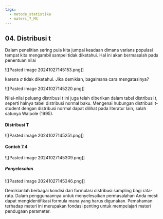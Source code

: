 ```yaml
---
tags:
  - metode_statistika
  - materi_7_MS
---
```

## 04. Distribusi t

Dalam penelitian sering pula kita jumpai keadaan dimana varians populasi tempat kita mengambil sampel tidak diketahui. Hal ini akan bermasalah pada penentuan nilai

![[Pasted image 20241027145153.png]]

karena $\sigma$ tidak diketahui. Jika demikian, bagaimana cara mengatasinya?

![[Pasted image 20241027145220.png]]


Nilai-nilai peluang distribusi t ini juga telah diberikan dalam tabel distribusi t, seperti halnya tabel distribusi normal baku. Mengenai hubungan distribusi t-student dengan distribusi normal dapat dilihat pada literatur lain, salah satunya Walpole (1995).

#### Distribusi T

![[Pasted image 20241027145251.png]]

#### Contoh 7.4

![[Pasted image 20241027145309.png]]

##### Penyelesaian

![[Pasted image 20241027145346.png]]


Demikianlah berbagai kondisi dari formulasi distribusi sampling bagi rata-rata. Dalam penggunaannya untuk menyelesaikan permasalahan Anda mesti dapat mengidentifikasi formula mana yang harus digunakan. Pemahaman terhadap materi ini merupakan fondasi penting untuk mempelajari materi pendugaan parameter.

